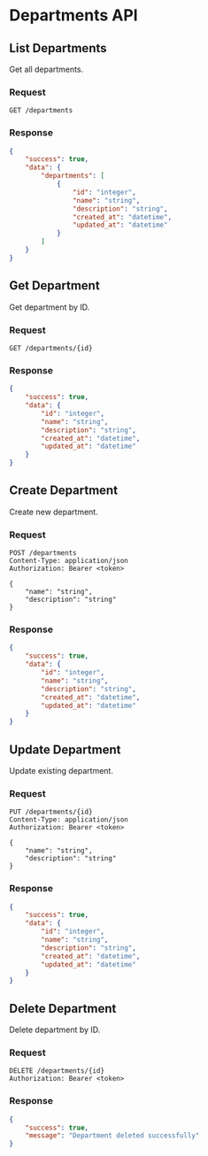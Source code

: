# Departments API

## List Departments
Get all departments.

### Request
```http
GET /departments
```

### Response
```json
{
    "success": true,
    "data": {
        "departments": [
            {
                "id": "integer",
                "name": "string",
                "description": "string",
                "created_at": "datetime",
                "updated_at": "datetime"
            }
        ]
    }
}
```

## Get Department
Get department by ID.

### Request
```http
GET /departments/{id}
```

### Response
```json
{
    "success": true,
    "data": {
        "id": "integer",
        "name": "string",
        "description": "string",
        "created_at": "datetime",
        "updated_at": "datetime"
    }
}
```

## Create Department
Create new department.

### Request
```http
POST /departments
Content-Type: application/json
Authorization: Bearer <token>

{
    "name": "string",
    "description": "string"
}
```

### Response
```json
{
    "success": true,
    "data": {
        "id": "integer",
        "name": "string",
        "description": "string",
        "created_at": "datetime",
        "updated_at": "datetime"
    }
}
```

## Update Department
Update existing department.

### Request
```http
PUT /departments/{id}
Content-Type: application/json
Authorization: Bearer <token>

{
    "name": "string",
    "description": "string"
}
```

### Response
```json
{
    "success": true,
    "data": {
        "id": "integer",
        "name": "string",
        "description": "string",
        "created_at": "datetime",
        "updated_at": "datetime"
    }
}
```

## Delete Department
Delete department by ID.

### Request
```http
DELETE /departments/{id}
Authorization: Bearer <token>
```

### Response
```json
{
    "success": true,
    "message": "Department deleted successfully"
}
``` 